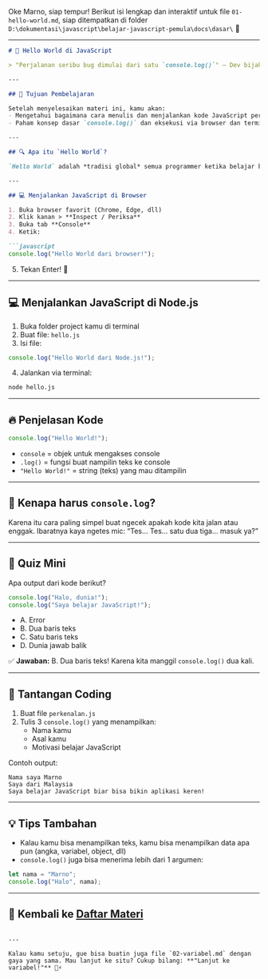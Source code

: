 Oke Marno, siap tempur! Berikut isi lengkap dan interaktif untuk file `01-hello-world.md`, siap ditempatkan di folder `D:\dokumentasi\javascript\belajar-javascript-pemula\docs\dasar\` 🚀

---

```markdown
# 👋 Hello World di JavaScript

> "Perjalanan seribu bug dimulai dari satu `console.log()`" — Dev bijak.

---

## 🧠 Tujuan Pembelajaran

Setelah menyelesaikan materi ini, kamu akan:
- Mengetahui bagaimana cara menulis dan menjalankan kode JavaScript pertama kamu
- Paham konsep dasar `console.log()` dan eksekusi via browser dan terminal

---

## 🔍 Apa itu `Hello World`?

`Hello World` adalah *tradisi global* semua programmer ketika belajar bahasa baru. Tujuannya? Buat nyapa dunia, nunjukkin bahwa kodenya berhasil jalan!

---

## 💻 Menjalankan JavaScript di Browser

1. Buka browser favorit (Chrome, Edge, dll)
2. Klik kanan > **Inspect / Periksa**
3. Buka tab **Console**
4. Ketik:

```javascript
console.log("Hello World dari browser!");
```

5. Tekan Enter! 🎉

---

## 💻 Menjalankan JavaScript di Node.js

1. Buka folder project kamu di terminal
2. Buat file: `hello.js`
3. Isi file:

```javascript
console.log("Hello World dari Node.js!");
```

4. Jalankan via terminal:

```bash
node hello.js
```

---

## 🔥 Penjelasan Kode

```javascript
console.log("Hello World!");
```

- `console` = objek untuk mengakses console
- `.log()` = fungsi buat nampilin teks ke console
- `"Hello World!"` = string (teks) yang mau ditampilin

---

## 🤔 Kenapa harus `console.log`?

Karena itu cara paling simpel buat ngecek apakah kode kita jalan atau enggak. Ibaratnya kaya ngetes mic: “Tes… Tes… satu dua tiga… masuk ya?”

---

## 🧪 Quiz Mini

Apa output dari kode berikut?

```javascript
console.log("Halo, dunia!");
console.log("Saya belajar JavaScript!");
```

- A. Error
- B. Dua baris teks
- C. Satu baris teks
- D. Dunia jawab balik

✅ **Jawaban:** B. Dua baris teks! Karena kita manggil `console.log()` dua kali.

---

## 🎯 Tantangan Coding

1. Buat file `perkenalan.js`
2. Tulis 3 `console.log()` yang menampilkan:
   - Nama kamu
   - Asal kamu
   - Motivasi belajar JavaScript

Contoh output:
```
Nama saya Marno
Saya dari Malaysia
Saya belajar JavaScript biar bisa bikin aplikasi keren!
```

---

## 💡 Tips Tambahan

- Kalau kamu bisa menampilkan teks, kamu bisa menampilkan data apa pun (angka, variabel, object, dll)
- `console.log()` juga bisa menerima lebih dari 1 argumen:

```javascript
let nama = "Marno";
console.log("Halo", nama);
```

---

## 🔁 Kembali ke [Daftar Materi](../../index.md)
```

---

Kalau kamu setuju, gue bisa buatin juga file `02-variabel.md` dengan gaya yang sama. Mau lanjut ke situ? Cukup bilang: **"Lanjut ke variabel!"** 🧠⚡